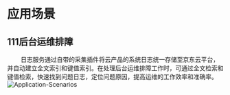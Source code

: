 # 应用场景
## 111后台运维排障
&#160;&#160;&#160;&#160;&#160;&#160;&#160;&#160;日志服务通过自带的采集插件将云产品的系统日志统一存储至京东云平台，并自动建立全文索引和键值索引。在处理后台运维排障工作时，可通过全文检索和键值检索，快速找到问题日志，定位问题原因，提高运维的工作效率和准确率。
![Application-Scenarios](https://raw.githubusercontent.com/luolei-laurel/cn-1/patch-1/image/LogService/yycj.png)
